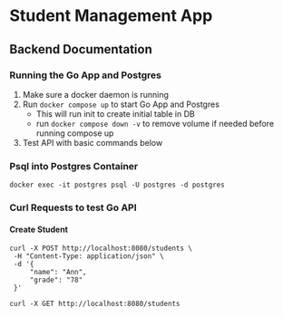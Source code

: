 # Student Management App


## Backend Documentation 

### Running the Go App and Postgres

1. Make sure a docker daemon is running
2. Run `docker compose up` to start Go App and Postgres
    - This will run init to create initial table in DB
    - run `docker compose down -v` to remove volume if needed before running compose up 
3. Test API with basic commands below


### Psql into Postgres Container

```
docker exec -it postgres psql -U postgres -d postgres
```


### Curl Requests to test Go API

#### Create Student

```
curl -X POST http://localhost:8080/students \
 -H "Content-Type: application/json" \
 -d '{
     "name": "Ann",
     "grade": "78"
 }'
```


```
curl -X GET http://localhost:8080/students
```
